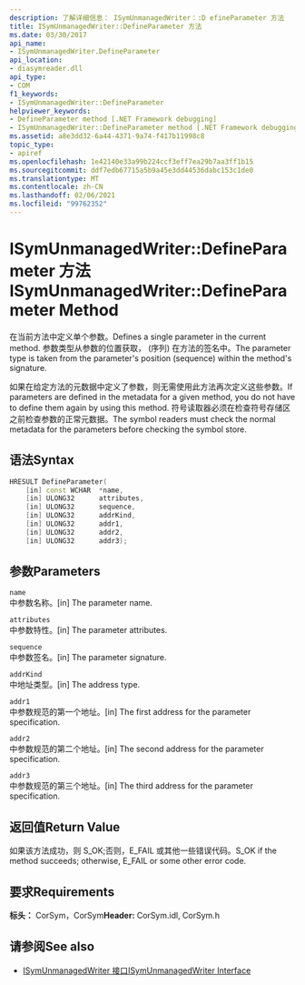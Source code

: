 ```yaml
---
description: 了解详细信息： ISymUnmanagedWriter：:D efineParameter 方法
title: ISymUnmanagedWriter::DefineParameter 方法
ms.date: 03/30/2017
api_name:
- ISymUnmanagedWriter.DefineParameter
api_location:
- diasymreader.dll
api_type:
- COM
f1_keywords:
- ISymUnmanagedWriter::DefineParameter
helpviewer_keywords:
- DefineParameter method [.NET Framework debugging]
- ISymUnmanagedWriter::DefineParameter method [.NET Framework debugging]
ms.assetid: a8e3dd32-6a44-4371-9a74-f417b11998c8
topic_type:
- apiref
ms.openlocfilehash: 1e42140e33a99b224ccf3eff7ea29b7aa3ff1b15
ms.sourcegitcommit: ddf7edb67715a5b9a45e3dd44536dabc153c1de0
ms.translationtype: MT
ms.contentlocale: zh-CN
ms.lasthandoff: 02/06/2021
ms.locfileid: "99762352"
---
```

# <a name="isymunmanagedwriterdefineparameter-method"></a><span data-ttu-id="eb0f9-103">ISymUnmanagedWriter::DefineParameter 方法</span><span class="sxs-lookup"><span data-stu-id="eb0f9-103">ISymUnmanagedWriter::DefineParameter Method</span></span>

<span data-ttu-id="eb0f9-104">在当前方法中定义单个参数。</span><span class="sxs-lookup"><span data-stu-id="eb0f9-104">Defines a single parameter in the current method.</span></span> <span data-ttu-id="eb0f9-105">参数类型从参数的位置获取， (序列) 在方法的签名中。</span><span class="sxs-lookup"><span data-stu-id="eb0f9-105">The parameter type is taken from the parameter's position (sequence) within the method's signature.</span></span>  
  
 <span data-ttu-id="eb0f9-106">如果在给定方法的元数据中定义了参数，则无需使用此方法再次定义这些参数。</span><span class="sxs-lookup"><span data-stu-id="eb0f9-106">If parameters are defined in the metadata for a given method, you do not have to define them again by using this method.</span></span> <span data-ttu-id="eb0f9-107">符号读取器必须在检查符号存储区之前检查参数的正常元数据。</span><span class="sxs-lookup"><span data-stu-id="eb0f9-107">The symbol readers must check the normal metadata for the parameters before checking the symbol store.</span></span>  
  
## <a name="syntax"></a><span data-ttu-id="eb0f9-108">语法</span><span class="sxs-lookup"><span data-stu-id="eb0f9-108">Syntax</span></span>  
  
```cpp  
HRESULT DefineParameter(  
    [in] const WCHAR  *name,  
    [in] ULONG32      attributes,  
    [in] ULONG32      sequence,  
    [in] ULONG32      addrKind,  
    [in] ULONG32      addr1,  
    [in] ULONG32      addr2,  
    [in] ULONG32      addr3);  
```  
  
## <a name="parameters"></a><span data-ttu-id="eb0f9-109">参数</span><span class="sxs-lookup"><span data-stu-id="eb0f9-109">Parameters</span></span>  

 `name`  
 <span data-ttu-id="eb0f9-110">中参数名称。</span><span class="sxs-lookup"><span data-stu-id="eb0f9-110">[in] The parameter name.</span></span>  
  
 `attributes`  
 <span data-ttu-id="eb0f9-111">中参数特性。</span><span class="sxs-lookup"><span data-stu-id="eb0f9-111">[in] The parameter attributes.</span></span>  
  
 `sequence`  
 <span data-ttu-id="eb0f9-112">中参数签名。</span><span class="sxs-lookup"><span data-stu-id="eb0f9-112">[in] The parameter signature.</span></span>  
  
 `addrKind`  
 <span data-ttu-id="eb0f9-113">中地址类型。</span><span class="sxs-lookup"><span data-stu-id="eb0f9-113">[in] The address type.</span></span>  
  
 `addr1`  
 <span data-ttu-id="eb0f9-114">中参数规范的第一个地址。</span><span class="sxs-lookup"><span data-stu-id="eb0f9-114">[in] The first address for the parameter specification.</span></span>  
  
 `addr2`  
 <span data-ttu-id="eb0f9-115">中参数规范的第二个地址。</span><span class="sxs-lookup"><span data-stu-id="eb0f9-115">[in] The second address for the parameter specification.</span></span>  
  
 `addr3`  
 <span data-ttu-id="eb0f9-116">中参数规范的第三个地址。</span><span class="sxs-lookup"><span data-stu-id="eb0f9-116">[in] The third address for the parameter specification.</span></span>  
  
## <a name="return-value"></a><span data-ttu-id="eb0f9-117">返回值</span><span class="sxs-lookup"><span data-stu-id="eb0f9-117">Return Value</span></span>  

 <span data-ttu-id="eb0f9-118">如果该方法成功，则 S_OK;否则，E_FAIL 或其他一些错误代码。</span><span class="sxs-lookup"><span data-stu-id="eb0f9-118">S_OK if the method succeeds; otherwise, E_FAIL or some other error code.</span></span>  
  
## <a name="requirements"></a><span data-ttu-id="eb0f9-119">要求</span><span class="sxs-lookup"><span data-stu-id="eb0f9-119">Requirements</span></span>  

 <span data-ttu-id="eb0f9-120">**标头：** CorSym，CorSym</span><span class="sxs-lookup"><span data-stu-id="eb0f9-120">**Header:** CorSym.idl, CorSym.h</span></span>  
  
## <a name="see-also"></a><span data-ttu-id="eb0f9-121">请参阅</span><span class="sxs-lookup"><span data-stu-id="eb0f9-121">See also</span></span>

- [<span data-ttu-id="eb0f9-122">ISymUnmanagedWriter 接口</span><span class="sxs-lookup"><span data-stu-id="eb0f9-122">ISymUnmanagedWriter Interface</span></span>](isymunmanagedwriter-interface.md)
